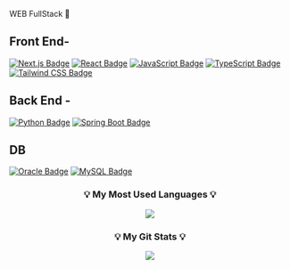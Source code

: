  WEB FullStack 🫠

## Front End-
[![Next.js Badge](https://img.shields.io/badge/-Next.js-000000?style=flat&logo=Next.js&logoColor=white)](#)
[![React Badge](https://img.shields.io/badge/-React-61DAFB?style=flat&logo=React&logoColor=white)](#)
[![JavaScript Badge](https://img.shields.io/badge/-JavaScript-F7DF1E?style=flat&logo=JavaScript&logoColor=black)](#)
[![TypeScript Badge](https://img.shields.io/badge/-TypeScript-3178C6?style=flat&logo=TypeScript&logoColor=white)](#)
[![Tailwind CSS Badge](https://img.shields.io/badge/-Tailwind_CSS-38B2AC?style=flat&logo=tailwind-css&logoColor=white)](#)



## Back End -
[![Python Badge](https://img.shields.io/badge/-Python-3776AB?style=flat&logo=Python&logoColor=white)](#)
[![Spring Boot Badge](https://img.shields.io/badge/-Spring_Boot-6DB33F?style=flat&logo=spring-boot&logoColor=white)](#)

## DB 
[![Oracle Badge](https://img.shields.io/badge/-Oracle-F80000?style=flat&logo=oracle&logoColor=white)](#)
[![MySQL Badge](https://img.shields.io/badge/-MySQL-4479A1?style=flat&logo=mysql&logoColor=white)](#)


<h3 align="center">💡 My Most Used Languages 💡</h3>
<p align="center">
  <a href="https://github.com/LeeSungGeun7">
    <img align="center" src="https://github-readme-stats.vercel.app/api/top-langs/?username=${깃닉네임}&layout=compact&show_icons=${아이콘 보여줄지}&show_owner=${소유자 표기}&hide_title=${타이틀 가리기}&theme=${테마}&hide=${가리고 싶은 언어}" />
  </a>
</p>
<h3 align="center">💡 My Git Stats 💡</h3>
<p align="center">
  <a href="https://github.com/LeeSungGeun7">
    <img align="center" src="https://github-readme-stats.vercel.app/api?username=${깃닉네임}&hide=${가릴항목}&hide_title=${타이틀숨김}&show_icons=${깃아이콘표시}&include_all_commits=${올해말고 전체년도 커밋표기}&theme=${테마}" />
  </a>
</p>
